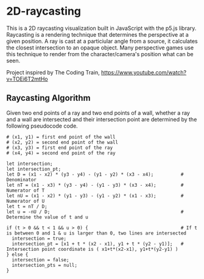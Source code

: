 # 2D-raycasting
This is a 2D raycasting visualization built in JavaScript with the p5.js library. Raycasting is a rendering technique that determines the perspective at a given position. A ray is cast at a particiular angle from a source, it calculates the closest intersection to an opaque object. Many perspective games use this technique to render from the character/camera's position what can be seen.

Project inspired by The Coding Train, <https://www.youtube.com/watch?v=TOEi6T2mtHo>

## Raycasting Algorithm
Given two end points of a ray and two end points of a wall, whether a ray and a wall are intersected and their intersection point are determined by the following pseudocode code.

    # (x1, y1) = first end point of the wall
    # (x2, y2) = second end point of the wall
    # (x3, y3) = first end point of the ray
    # (x4, y4) = second end point of the ray
    
    let intersection;
    let intersection_pt;
    let D = (x1 - x2) * (y3 - y4) - (y1 - y2) * (x3 - x4);          # Denominator
    let nT = (x1 - x3) * (y3 - y4) - (y1 - y3) * (x3 - x4);         # Numerator of T
    let nU = (x1 - x2) * (y1 - y3) - (y1 - y2) * (x1 - x3);         # Numerator of U
    let t = nT / D; 
    let u = -nU / D;                                                # Determine the value of t and u

    if (t > 0 && t < 1 && u > 0) {                                  # If t is between 0 and 1 & u is larger than 0, two lines are intersected
      intersection = true; 
      intersection_pt = [x1 + t * (x2 - x1), y1 + t * (y2 - y1)];   # Intersection point coordinate is ( x1+t*(x2-x1), y1+t*(y2-y1) )
    } else {
      intersection = false;
      intersection_pts = null;
    }
